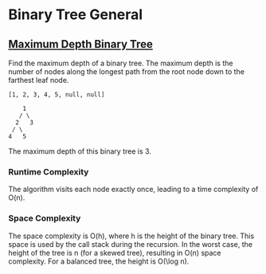 # Binary Tree General

## [Maximum Depth Binary Tree](https://leetcode.com/problems/maximum-depth-of-binary-tree/description/)

Find the maximum depth of a binary tree.
The maximum depth is the number of nodes along the longest path from the root node down to the farthest leaf node.

```
[1, 2, 3, 4, 5, null, null]

    1
   / \
  2   3
 / \
4   5
```

The maximum depth of this binary tree is 3.

### Runtime Complexity

The algorithm visits each node exactly once, leading to a time complexity of O(n).

### Space Complexity

The space complexity is O(h), where h is the height of the binary tree. This space is used by the call stack during the recursion. In the worst case, the height of the tree is n (for a skewed tree), resulting in O(n) space complexity. For a balanced tree, the height is O(\log n).
